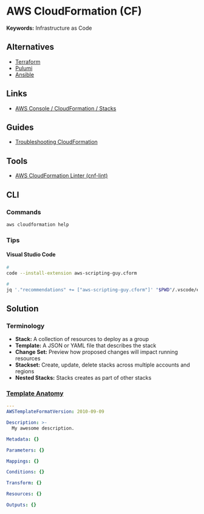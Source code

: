 # AWS CloudFormation (CF)

<!--
DependsOn Attribute
Wait Condition
-->

**Keywords:** Infrastructure as Code

## Alternatives

- [Terraform](/hashicorp/terraform/README.md)
- [Pulumi](/pulumi.md)
- [Ansible](/ansible.md)

## Links

- [AWS Console / CloudFormation / Stacks](https://console.aws.amazon.com/cloudformation/home?region=us-east-1#/stacks?filteringStatus=active&filteringText=&viewNested=true&hideStacks=false)

## Guides

- [Troubleshooting CloudFormation](https://docs.aws.amazon.com/AWSCloudFormation/latest/UserGuide/troubleshooting.html)

## Tools

- [AWS CloudFormation Linter (cnf-lint)](/cfn-lint.md)

## CLI

### Commands

```sh
aws cloudformation help
```

### Tips

#### Visual Studio Code

```sh
#
code --install-extension aws-scripting-guy.cform

#
jq '."recommendations" += ["aws-scripting-guy.cform"]' "$PWD"/.vscode/extensions.json | sponge "$PWD"/.vscode/extensions.json
```

## Solution

### Terminology

- **Stack:** A collection of resources to deploy as a group
- **Template:** A JSON or YAML file that describes the stack
- **Change Set:** Preview how proposed changes will impact running resources
- **Stackset:** Create, update, delete stacks across multiple accounts and regions
- **Nested Stacks:** Stacks creates as part of other stacks

### [Template Anatomy](https://docs.aws.amazon.com/AWSCloudFormation/latest/UserGuide/template-anatomy.html)

```yml
---
AWSTemplateFormatVersion: 2010-09-09

Description: >-
  My awesome description.

Metadata: {}

Parameters: {}

Mappings: {}

Conditions: {}

Transform: {}

Resources: {}

Outputs: {}
```
